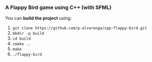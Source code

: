 ### A Flappy Bird game using C++ (with SFML)

You can **build the project** using: 

1. ```git clone https://github.com/p-alvarenga/cpp-flappy-bird.git```
2. ```mkdir -p build```
3. ```cd build```
4. ```cmake ..```
5. ```make```
6. ```./flappy-bird```
